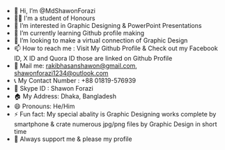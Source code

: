 - 👋 Hi, I’m @MdShawonForazi
- 🙋‍♂️ I'm a student of Honours
- 👀 I’m interested in Graphic Designing & PowerPoint Presentations
- 🌱 I’m currently learning Github profile making 
- 💞️ I’m looking to make a virtual connection of Graphic Design
- 📫 How to reach me : Visit My Github Profile & Check out my Facebook ID, X ID and Quora ID those are linked on Github Profile
- 📧 Mail me: rakibhasanshawon@gmail.com, shawonforazi1234@outlook.com
- 📞 My Contact Number : +88 01819-576939
- 🔎 Skype ID : Shawon Forazi
- 🏠 My Address: Dhaka, Bangladesh
- 😄 Pronouns: He/Him
- ⚡ Fun fact: My special abality is Graphic Designing works complete by smartphone & crate numerous jpg/png files by Graphic Design in short time 
- 🌟 Always support me & please my profile 
<!--- 
MdShawonForazi/MdShawonForazi is a ✨ special ✨ repository because its `README.md` (this file) appears on your GitHub profile.
You can click the Preview link to take a look at your changes.
--->

